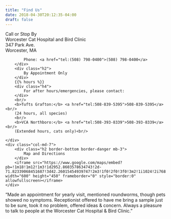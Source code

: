 ```yaml
---
title: "Find Us"
date: 2018-04-30T20:12:35-04:00
draft: false
---
```



<div class="row main-page">
	<div class="col-md-5">
		<div class="h2 border-bottom border-danger mb-3">
			Call or Stop By
		</div>
		<div>
			Worcester Cat Hospital and Bird Clinic<br/>
			347 Park Ave.<br/>
			Worcester, MA <br/>
			
			Phone: <a href="tel:(508) 798-0400">(508) 798-0400</a>
		</div>
		<div class="h2">
			By Appointment Only
		</div>
		{{% hours %}}
		<div class="h4">
			For after hours/emergencies, please contact:
		</div>
		<br/>
		<b>Tufts Grafton:</b> <a href="tel:508-839-5395">508-839-5395</a><br/>
		(24 hours, all species)
		<br/>
		<b>VCA Northboro:</b> <a href="tel:508-393-8339">508-393-8339</a><br/>
		(Extended hours, cats only)<br/>

	</div>
	<div class="col-md-7">
		<div class="h2 border-bottom border-danger mb-3">
			Map and Directions
		</div>
		<iframe src="https://www.google.com/maps/embed?pb=!1m18!1m12!1m3!1d2952.8603578634743!2d-71.82339068451687!3d42.26015454939747!2m3!1f0!2f0!3f0!3m2!1i1024!2i768!4f13.1!3m3!1m2!1s0x89e406854e41f515%3A0x54355fb4e7c784f9!2sWorcester+Cat+Hospital+%26+Bird+Clinic!5e0!3m2!1sen!2sus!4v1525479342859" width="600" height="450" frameborder="0" style="border:0" allowfullscreen></iframe>
	</div>
	
</div>
<div class="separator pt-3">
“Made an appointment for yearly visit, mentioned roundworms, though pets showed no symptoms. Receptionist offered to have me bring a sample just to be sure, took it no problem, offered ideas & concern. Always a pleasure to talk to people at the Worcester Cat Hospital & Bird Clinic.”
</div>